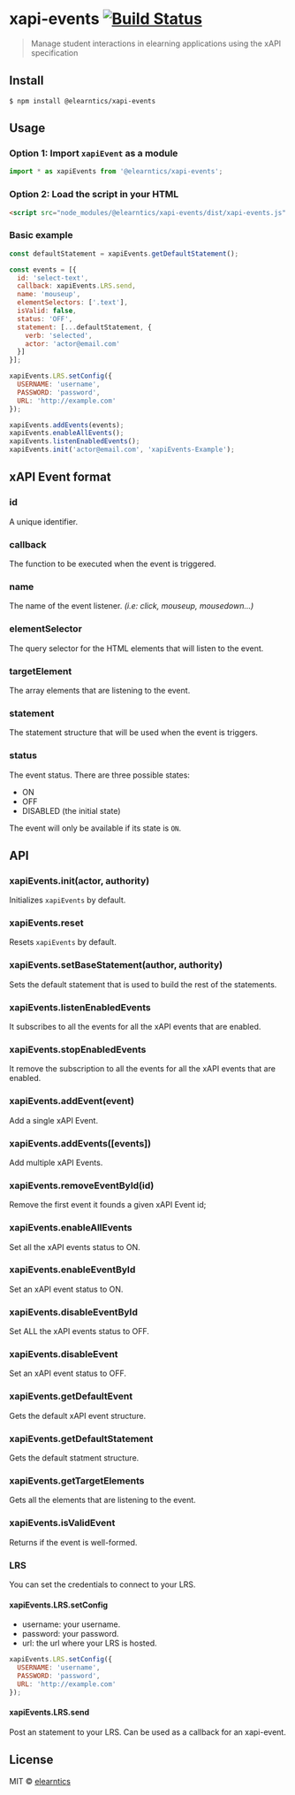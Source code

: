 # xapi-events [![Build Status](https://travis-ci.org/elearntics/elearntics-xapi-events.svg?branch=master)](https://travis-ci.org/elearntics/elearntics-xapi-events)

> Manage student interactions in elearning applications using the xAPI specification


## Install

```
$ npm install @elearntics/xapi-events
```

## Usage

### Option 1: Import `xapiEvent` as a module

```js 
import * as xapiEvents from '@elearntics/xapi-events';
```

### Option 2: Load the script in your HTML

```html
<script src="node_modules/@elearntics/xapi-events/dist/xapi-events.js" type="text/javascript"></script>
```

### Basic example 

```js
const defaultStatement = xapiEvents.getDefaultStatement();

const events = [{
  id: 'select-text',
  callback: xapiEvents.LRS.send,
  name: 'mouseup',
  elementSelectors: ['.text'],
  isValid: false,
  status: 'OFF',
  statement: [...defaultStatement, {
    verb: 'selected',
    actor: 'actor@email.com'
  }]
}];

xapiEvents.LRS.setConfig({
  USERNAME: 'username',
  PASSWORD: 'password',
  URL: 'http://example.com'
});

xapiEvents.addEvents(events);
xapiEvents.enableAllEvents();
xapiEvents.listenEnabledEvents();
xapiEvents.init('actor@email.com', 'xapiEvents-Example');
```

## xAPI Event format

### id

A unique identifier.

### callback

The function to be executed when the event is triggered.

### name

The name of the event listener. *(i.e: click, mouseup, mousedown...)*

### elementSelector

The query selector for the HTML elements that will listen to the event.

### targetElement

The array elements that are listening to the event.

### statement

The statement structure that will be used when the event is triggers.

### status

The event status. There are three possible states:

* ON
* OFF
* DISABLED (the initial state)

The event will only be available if its state is `ON`. 

## API

### xapiEvents.init(actor, authority)

Initializes `xapiEvents` by default.

### xapiEvents.reset

Resets `xapiEvents` by default.

### xapiEvents.setBaseStatement(author, authority)

Sets the default statement that is used to build the rest of the statements.

### xapiEvents.listenEnabledEvents

It subscribes to all the events for all the xAPI events that are enabled.

### xapiEvents.stopEnabledEvents

It remove the subscription to all the events for all the xAPI events that are enabled.

### xapiEvents.addEvent(event)

Add a single xAPI Event.

### xapiEvents.addEvents([events])

Add multiple xAPI Events.

### xapiEvents.removeEventById(id)

Remove the first event it founds a given xAPI Event id;

### xapiEvents.enableAllEvents

Set all the xAPI events status to ON.

### xapiEvents.enableEventById

Set an xAPI event status to ON.

### xapiEvents.disableEventById

Set ALL the xAPI events status to OFF.

### xapiEvents.disableEvent

Set an xAPI event status to OFF.

### xapiEvents.getDefaultEvent

Gets the default xAPI event structure.

### xapiEvents.getDefaultStatement

Gets the default statment structure.

### xapiEvents.getTargetElements

Gets all the elements that are listening to the event.

### xapiEvents.isValidEvent

Returns if the event is well-formed.

### LRS

You can set the credentials to connect to your LRS.

#### xapiEvents.LRS.setConfig

* username: your username.
* password: your password.
* url: the url where your LRS is hosted.

```js
xapiEvents.LRS.setConfig({
  USERNAME: 'username',
  PASSWORD: 'password',
  URL: 'http://example.com'
});
```

#### xapiEvents.LRS.send

Post an statement to your LRS. Can be used as a callback for an xapi-event.

## License

MIT © [elearntics](https://elearntics.com)